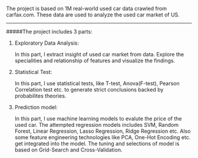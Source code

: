 The project is based on 1M real-world used car data crawled from carfax.com. These data are used to analyze the used car market of US.
***

#####The project includes 3 parts:

1. Exploratory Data Analysis:
	
	In this part, I extract insight of used car market from data. Explore the specialities and relationship of features and visualize the findings. 
2. Statistical Test:

	In this part, I use statistical tests, like T-test, Anova(F-test), Pearson Correlation test etc. to generate strict conclusions backed by probabilites theories. 
3. Prediction model:

	In this part, I use machine learning models to evalute the price of the used car. The attempted regression models includes SVM, Random Forest, Linear Regression, Lasso Regression, Ridge Regression etc. Also some feature engineering technologies like PCA, One-Hot Encoding etc. get integrated into the model. The tuning and selections of model is based on Grid-Search and Cross-Validation.   
